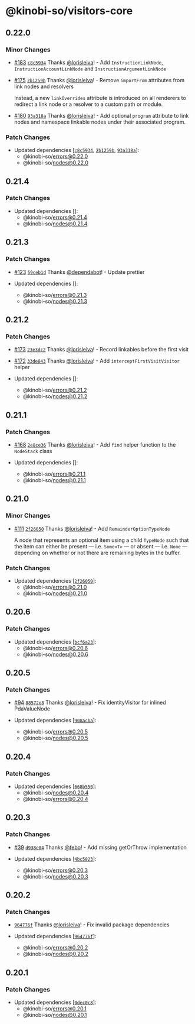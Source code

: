 # @kinobi-so/visitors-core

## 0.22.0

### Minor Changes

-   [#183](https://github.com/kinobi-so/kinobi/pull/183) [`c8c5934`](https://github.com/kinobi-so/kinobi/commit/c8c593466294f3ec7dca1fb828254e10aa312925) Thanks [@lorisleiva](https://github.com/lorisleiva)! - Add `InstructionLinkNode`, `InstructionAccountLinkNode` and `InstructionArgumentLinkNode`

-   [#175](https://github.com/kinobi-so/kinobi/pull/175) [`2b1259b`](https://github.com/kinobi-so/kinobi/commit/2b1259b566aa439ca61c28f7ef72ff9c0817e540) Thanks [@lorisleiva](https://github.com/lorisleiva)! - Remove `importFrom` attributes from link nodes and resolvers

    Instead, a new `linkOverrides` attribute is introduced on all renderers to redirect a link node or a resolver to a custom path or module.

-   [#180](https://github.com/kinobi-so/kinobi/pull/180) [`93a318a`](https://github.com/kinobi-so/kinobi/commit/93a318a9b7ee435eb37934b0ab390e160d50968b) Thanks [@lorisleiva](https://github.com/lorisleiva)! - Add optional `program` attribute to link nodes and namespace linkable nodes under their associated program.

### Patch Changes

-   Updated dependencies [[`c8c5934`](https://github.com/kinobi-so/kinobi/commit/c8c593466294f3ec7dca1fb828254e10aa312925), [`2b1259b`](https://github.com/kinobi-so/kinobi/commit/2b1259b566aa439ca61c28f7ef72ff9c0817e540), [`93a318a`](https://github.com/kinobi-so/kinobi/commit/93a318a9b7ee435eb37934b0ab390e160d50968b)]:
    -   @kinobi-so/errors@0.22.0
    -   @kinobi-so/nodes@0.22.0

## 0.21.4

### Patch Changes

-   Updated dependencies []:
    -   @kinobi-so/errors@0.21.4
    -   @kinobi-so/nodes@0.21.4

## 0.21.3

### Patch Changes

-   [#123](https://github.com/kinobi-so/kinobi/pull/123) [`59ceb1d`](https://github.com/kinobi-so/kinobi/commit/59ceb1d7803307b3a1a5e23ea3267934ad87bfc6) Thanks [@dependabot](https://github.com/apps/dependabot)! - Update prettier

-   Updated dependencies []:
    -   @kinobi-so/errors@0.21.3
    -   @kinobi-so/nodes@0.21.3

## 0.21.2

### Patch Changes

-   [#173](https://github.com/kinobi-so/kinobi/pull/173) [`23e3dc2`](https://github.com/kinobi-so/kinobi/commit/23e3dc2da6072fefc40e8205c19e44b646aa40a0) Thanks [@lorisleiva](https://github.com/lorisleiva)! - Record linkables before the first visit

-   [#172](https://github.com/kinobi-so/kinobi/pull/172) [`33de843`](https://github.com/kinobi-so/kinobi/commit/33de84386af661dc870b248b5301dafe1df2aba2) Thanks [@lorisleiva](https://github.com/lorisleiva)! - Add `interceptFirstVisitVisitor` helper

-   Updated dependencies []:
    -   @kinobi-so/errors@0.21.2
    -   @kinobi-so/nodes@0.21.2

## 0.21.1

### Patch Changes

-   [#168](https://github.com/kinobi-so/kinobi/pull/168) [`2e8ce36`](https://github.com/kinobi-so/kinobi/commit/2e8ce36af43a853673b0805c86a62672869de487) Thanks [@lorisleiva](https://github.com/lorisleiva)! - Add `find` helper function to the `NodeStack` class

-   Updated dependencies []:
    -   @kinobi-so/errors@0.21.1
    -   @kinobi-so/nodes@0.21.1

## 0.21.0

### Minor Changes

-   [#111](https://github.com/kinobi-so/kinobi/pull/111) [`2f26050`](https://github.com/kinobi-so/kinobi/commit/2f26050ddbcbdefcefbd853e1017a30c94442e1f) Thanks [@lorisleiva](https://github.com/lorisleiva)! - Add `RemainderOptionTypeNode`

    A node that represents an optional item using a child `TypeNode` such that the item can either be present — i.e. `Some<T>` — or absent — i.e. `None` — depending on whether or not there are remaining bytes in the buffer.

### Patch Changes

-   Updated dependencies [[`2f26050`](https://github.com/kinobi-so/kinobi/commit/2f26050ddbcbdefcefbd853e1017a30c94442e1f)]:
    -   @kinobi-so/errors@0.21.0
    -   @kinobi-so/nodes@0.21.0

## 0.20.6

### Patch Changes

-   Updated dependencies [[`bcf6a23`](https://github.com/kinobi-so/kinobi/commit/bcf6a23fa0e0d1f1a064ea6ddcfc9c092190a51f)]:
    -   @kinobi-so/errors@0.20.6
    -   @kinobi-so/nodes@0.20.6

## 0.20.5

### Patch Changes

-   [#94](https://github.com/kinobi-so/kinobi/pull/94) [`88572e8`](https://github.com/kinobi-so/kinobi/commit/88572e8eaffe09b5b8c48c4e9aebfdeb8bc149e6) Thanks [@lorisleiva](https://github.com/lorisleiva)! - Fix identityVisitor for inlined PdaValueNode

-   Updated dependencies [[`908acba`](https://github.com/kinobi-so/kinobi/commit/908acba99cdb0b761ed79aebf6828e23fde97ef8)]:
    -   @kinobi-so/errors@0.20.5
    -   @kinobi-so/nodes@0.20.5

## 0.20.4

### Patch Changes

-   Updated dependencies [[`668b550`](https://github.com/kinobi-so/kinobi/commit/668b550aa2172c24ddb3b8751d91e67e94a93fa4)]:
    -   @kinobi-so/nodes@0.20.4
    -   @kinobi-so/errors@0.20.4

## 0.20.3

### Patch Changes

-   [#39](https://github.com/kinobi-so/kinobi/pull/39) [`d938e04`](https://github.com/kinobi-so/kinobi/commit/d938e04b8cf5765c5bb2b68916b29e892fd5ad70) Thanks [@febo](https://github.com/febo)! - Add missing getOrThrow implementation

-   Updated dependencies [[`4bc5823`](https://github.com/kinobi-so/kinobi/commit/4bc5823377824198bd5a6432d16333b2cb1d8b8c)]:
    -   @kinobi-so/errors@0.20.3
    -   @kinobi-so/nodes@0.20.3

## 0.20.2

### Patch Changes

-   [`964776f`](https://github.com/kinobi-so/kinobi/commit/964776fe73402c236d334032821013674c3b1a5e) Thanks [@lorisleiva](https://github.com/lorisleiva)! - Fix invalid package dependencies

-   Updated dependencies [[`964776f`](https://github.com/kinobi-so/kinobi/commit/964776fe73402c236d334032821013674c3b1a5e)]:
    -   @kinobi-so/errors@0.20.2
    -   @kinobi-so/nodes@0.20.2

## 0.20.1

### Patch Changes

-   Updated dependencies [[`0dec0c8`](https://github.com/kinobi-so/kinobi/commit/0dec0c8fff5e80fafc964416058e4ddf1db2bda0)]:
    -   @kinobi-so/errors@0.20.1
    -   @kinobi-so/nodes@0.20.1
